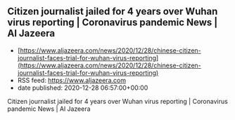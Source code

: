 ## Citizen journalist jailed for 4 years over Wuhan virus reporting | Coronavirus pandemic News | Al Jazeera
 - [https://www.aljazeera.com/news/2020/12/28/chinese-citizen-journalist-faces-trial-for-wuhan-virus-reporting](https://www.aljazeera.com/news/2020/12/28/chinese-citizen-journalist-faces-trial-for-wuhan-virus-reporting)
 - RSS feed: https://www.aljazeera.com
 - date published: 2020-12-28 06:57:00+00:00

Citizen journalist jailed for 4 years over Wuhan virus reporting | Coronavirus pandemic News | Al Jazeera

